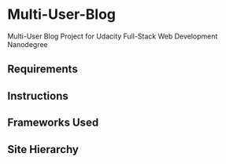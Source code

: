 # Multi-User-Blog
Multi-User Blog Project for Udacity Full-Stack Web Development Nanodegree

## Requirements

## Instructions


## Frameworks Used

## Site Hierarchy
